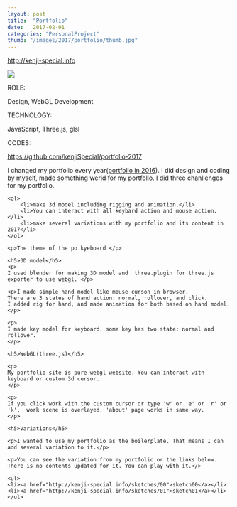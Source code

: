 ```yaml
---
layout: post
title:  "Portfolio"
date:   2017-02-01
categories: "PersonalProject"
thumb: "/images/2017/portfolio/thumb.jpg"
---
```

<a href="http://kenji-special.info/">http://kenji-special.info</a>

<a href="http://kenji-special.info/">
<img src="/images/2017/portfolio/portfolio.gif" />
</a>


<div class="post-category">
<p class="post-title">ROLE:</p> 
<p class="post-value">Design, WebGL Development</p>
</div>


<div class="post-category">
<p class="post-title">TECHNOLOGY:</p> 
<p class="post-value">JavaScript, Three.js, glsl</p>
</div>


<div class="post-category">
<p class="post-title">CODES:</p> 
<p class="post-value"><a href="https://github.com/kenjiSpecial/portfolio-2017">https://github.com/kenjiSpecial/portfolio-2017</a></p>
</div>

<div class="post-description">
    <p>I changed my portfolio every year(<a href=" http://portfolio2016.herokuapp.com/">portfolio in 2016</a>). I did design and coding by myself, made something werid for my portfolio. I did three chanllenges for my portfolio.</p>

    <ol>
        <li>make 3d model including rigging and animation.</li>
        <li>You can interact with all keybard action and mouse action.</li>
        <li>make several variations with my portfolio and its content in 2017</li>
    </ol> 

    <p>The theme of the po kyeboard </p>

    <h5>3D model</h5>
    <p>
    I used blender for making 3D model and  three.plugin for three.js exporter to use webgl. </p>

    <p>I made simple hand model like mouse curson in browser. 
    There are 3 states of hand action: normal, rollover, and click.
    I added rig for hand, and made animation for both based on hand model.
    </p>

    <p>
    I made key model for keyboard. some key has two state: normal and rollover.
    </p>

    <h5>WebGL(three.js)</h5>

    <p>
    My portfolio site is pure webgl website. You can interact with keyboard or custom 3d cursor.
    </p>

    <p>
    If you click work with the custom cursor or type 'w' or 'e' or 'r' or 'k',  work scene is overlayed. 'about' page works in same way.
    </p>

    <h5>Variations</h5>

    <p>I wanted to use my portfolio as the boilerplate. That means I can add several variation to it.</p>

    <p>You can see the variation from my portfolio or the links below. There is no contents updated for it. You can play with it.</>

    <ul>
    <li><a href="http://kenji-special.info/sketches/00">sketch00</a></li>
    <li><a href="http://kenji-special.info/sketches/01">sketch01</a></li>
    </ul>




